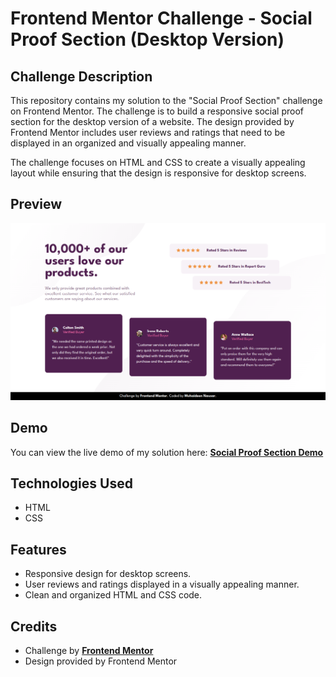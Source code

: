 # Frontend Mentor Challenge - Social Proof Section (Desktop Version)

## Challenge Description

This repository contains my solution to the "Social Proof Section" challenge on Frontend Mentor. The challenge is to build a responsive social proof section for the desktop version of a website. The design provided by Frontend Mentor includes user reviews and ratings that need to be displayed in an organized and visually appealing manner.

The challenge focuses on HTML and CSS to create a visually appealing layout while ensuring that the design is responsive for desktop screens.

## Preview

![Social Proof Section Desktop Preview](screenshot.jpg)

## Demo

You can view the live demo of my solution here: [**Social Proof Section Demo**](https://social-proof-section-2lqe9g3iq-nauzzz.vercel.app/)

## Technologies Used

* HTML
* CSS

## Features

* Responsive design for desktop screens.
* User reviews and ratings displayed in a visually appealing manner.
* Clean and organized HTML and CSS code.

## Credits

* Challenge by [**Frontend Mentor**](https://frontendmentor.io/)
* Design provided by Frontend Mentor
